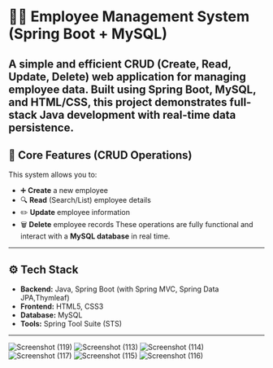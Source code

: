 # 🧑‍💼 Employee Management System (Spring Boot + MySQL)

A simple and efficient **CRUD (Create, Read, Update, Delete)** web application for managing employee data. Built using **Spring Boot**, **MySQL**, and **HTML/CSS**, this project demonstrates full-stack Java development with real-time data persistence.
---
## 🔧 Core Features (CRUD Operations)

This system allows you to:

- ➕ **Create** a new employee
- 🔍 **Read** (Search/List) employee details
- ✏️ **Update** employee information
- 🗑️ **Delete** employee records
These operations are fully functional and interact with a **MySQL database** in real time.
---
## ⚙️ Tech Stack
- **Backend:** Java, Spring Boot (with Spring MVC, Spring Data JPA,Thymleaf)
- **Frontend:** HTML5, CSS3
- **Database:** MySQL
- **Tools:** Spring Tool Suite (STS)
---
![Screenshot (119)](https://github.com/user-attachments/assets/8eaea063-afb6-4ee1-a165-0ed6cc529178)
![Screenshot (113)](https://github.com/user-attachments/assets/3b53863c-2008-4675-9525-9f4301f1b285)
![Screenshot (114)](https://github.com/user-attachments/assets/f10db4ae-fac7-4a48-8bc0-b1d8581730e3)
![Screenshot (117)](https://github.com/user-attachments/assets/070defb1-4df0-4398-b595-80c293b6be3e)
![Screenshot (115)](https://github.com/user-attachments/assets/6131f99c-6a53-4601-ad50-3c60a9804416)
![Screenshot (116)](https://github.com/user-attachments/assets/edd425c0-adf0-4c30-82f3-918a580ff1dc)




